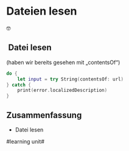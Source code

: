 # Dateien lesen
🤓

##  Datei lesen

(haben wir bereits gesehen mit „contentsOf“)

```swift
do {
	let input = try String(contentsOf: url)
} catch {
	print(error.localizedDescription)
}
```

## Zusammenfassung
- Datei lesen

#learning unit#